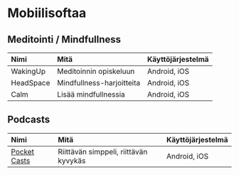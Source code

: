 # Mobiilisoftaa

## Meditointi / Mindfullness

| Nimi | Mitä | Käyttöjärjestelmä |
| :--- | :--- | :--- |
| WakingUp | Meditoinnin opiskeluun | Android, iOS |
| HeadSpace | Mindfullness-harjoitteita | Android, iOS |
| Calm | Lisää mindfullnessia | Android, iOS |

## Podcasts

| Nimi | Mitä | Käyttöjärjestelmä |
| :--- | :--- | :--- |
| [Pocket Casts](https://www.pocketcasts.com/) | Riittävän simppeli, riittävän kyvykäs | Android, iOS |

